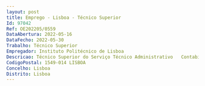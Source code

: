 ```yaml
--- 
layout: post
title: Emprego - Lisboa - Técnico Superior
Id: 97042
Ref: OE202205/0559
DataAbertura: 2022-05-16
DataFecho: 2022-05-30
Trabalho: Técnico Superior
Empregador: Instituto Politécnico de Lisboa
Descricao: Técnico Superior do Serviço Técnico Administrativo   ContabilidadeDesenvolvimento de processos contabilísticos Registo do processo contabilístico da Despesa (na aplicação informática degestão financeira) com o seguinte procedimento   Cabimentos   Requisições e consequente acompanhamento   Lançamento de documentos pagos por fundo de maneio Expediente da Área Financeira Confirmação de faturas Acompanhamento dos processos de despesa Registo do processo contabilístico da receita (na aplicação informática de gestãofinanceira) Arquivo da Área Financeira Registo dos movimentos bancários em documentos auxiliares Assegurar o serviço de Tesouraria sempre que necessário Quaisquer outras tarefas para que seja solicitada relacionadas com a Contabilidade.
CodigoPostal: 1549-014 LISBOA
Concelho: Lisboa
Distrito: Lisboa
--- 
```


